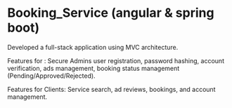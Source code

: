 # Booking_Service (angular & spring boot)

Developed a full-stack application using MVC architecture. 

Features for : Secure Admins user registration, password hashing, account verification, ads management, booking status management (Pending/Approved/Rejected). 

Features for Clients: Service search, ad reviews, bookings, and account management. 
